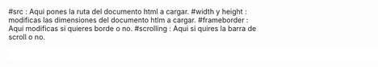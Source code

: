 #src : Aqui pones la ruta del documento html a cargar.
#width y height : modificas las dimensiones del documento htlm a cargar.
#frameborder : Aqui modificas si quieres borde o no.
#scrolling : Aqui si quires la barra de scroll o no.

<div>
<iframe width="760" height="25" src="menuprincipal.html" scrolling="no" frameborder="no" ></iframe>
</div>
